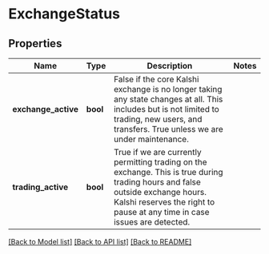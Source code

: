 # ExchangeStatus

## Properties

Name | Type | Description | Notes
------------ | ------------- | ------------- | -------------
**exchange_active** | **bool** | False if the core Kalshi exchange is no longer taking any state changes at all. This includes but is not limited to trading, new users, and transfers. True unless we are under maintenance. | 
**trading_active** | **bool** | True if we are currently permitting trading on the exchange. This is true during trading hours and false outside exchange hours. Kalshi reserves the right to pause at any time in case issues are detected. | 

[[Back to Model list]](../README.md#documentation-for-models) [[Back to API list]](../README.md#documentation-for-api-endpoints) [[Back to README]](../README.md)



